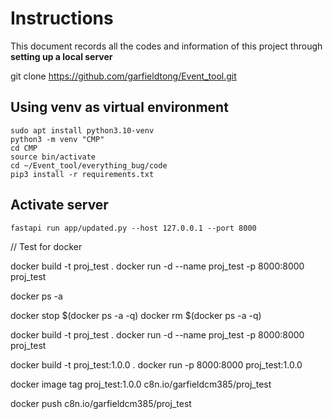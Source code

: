 # Instructions
This document records all the codes and information of this project through **setting up a local server**

git clone https://github.com/garfieldtong/Event_tool.git

## Using venv as virtual environment
```
sudo apt install python3.10-venv
python3 -m venv "CMP"
cd CMP
source bin/activate
cd ~/Event_tool/everything_bug/code
pip3 install -r requirements.txt
```

## Activate server
```
fastapi run app/updated.py --host 127.0.0.1 --port 8000
```

// Test for docker

docker build -t proj_test .
docker run -d --name proj_test -p 8000:8000 proj_test

docker ps -a

docker stop $(docker ps -a -q)
docker rm $(docker ps -a -q)

docker build -t proj_test .
docker run -d --name proj_test -p 8000:8000 proj_test

docker build -t proj_test:1.0.0 .
docker run -p 8000:8000 proj_test:1.0.0

docker image tag proj_test:1.0.0 c8n.io/garfieldcm385/proj_test

docker push c8n.io/garfieldcm385/proj_test





